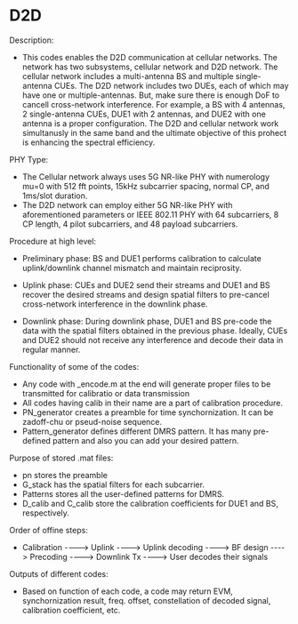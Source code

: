 # D2D
Description:

   - This codes enables the D2D communication at cellular networks. The network has two subsystems, cellular network and D2D network.
     The cellular network includes a multi-antenna BS and multiple single-antenna CUEs. The D2D network includes two DUEs, each of 
     which may have one or multiple-antennas. But, make sure there is enough DoF to cancell cross-network interference. For example,
     a BS with 4 antennas, 2 single-antenna CUEs, DUE1 with 2 antennas, and DUE2 with one antenna is a proper configuration. The D2D
     and cellular network work simultanusly in the same band and the ultimate objective of this prohect is enhancing the spectral 
     efficiency.


PHY Type:

   - The Cellular network always uses 5G NR-like PHY with numerology mu=0 with 512 fft points, 15kHz subcarrier spacing, normal CP, 
     and 1ms/slot duration.
   - The D2D network can employ either 5G NR-like PHY with aforementioned parameters or IEEE 802.11 PHY with 64 subcarriers, 8 CP
     length, 4 pilot subcarriers, and 48 payload subcarriers.


Procedure at high level:

   + Preliminary phase: BS and DUE1 performs calibration to calculate uplink/downlink channel mismatch and maintain reciprosity.

   + Uplink phase:   CUEs and DUE2 send their streams and DUE1 and BS recover the desired streams and design spatial filters to 
                     pre-cancel cross-network interference in the downlink phase.
   + Downlink phase: During downlink phase, DUE1 and BS pre-code the data with the spatial filters obtained in the previous phase.
                     Ideally, CUEs and DUE2 should not receive any interference and decode their data in regular manner.


Functionality of some of the codes:

   + Any code with _encode.m at the end will generate proper files to be transmitted for calibratio or data transmission
   + All codes having calib in their name are a part of calibration procedure.
   + PN_generator creates a preamble for time synchornization. It can be zadoff-chu or pseud-noise sequence.
   + Pattern_generator defines different DMRS pattern. It has many pre-defined pattern and also you can add your desired pattern.

Purpose of stored .mat files:

   + pn stores the preamble
   + G_stack has the spatial filters for each subcarrier.
   + Patterns stores all the user-defined patterns for DMRS.
   + D_calib and C_calib store the calibration coefficients for DUE1 and BS, respectively.


Order of offine steps:

   + Calibration ----> Uplink ----> Uplink decoding ----> BF design ----> Precoding ----> Downlink Tx ----> User decodes their signals

Outputs of different codes:

   + Based on function of each code, a code may return EVM, synchornization result, freq. offset, constellation of decoded signal, 
     calibration coefficient, etc.
